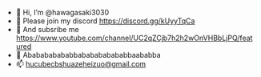 - 👋 Hi, I’m @hawagasaki3030
- 👀 Please join my discord https://discord.gg/kUyyTqCa
- 🌱 And subsribe me https://www.youtube.com/channel/UC2qZCjb7h2h2wOnVHBbLjPQ/featured
- 💞️ Ababababababbababababababbaababba
- 📫 hucubecbshuazeheizuo@gmail.com

<!---
hawagasaki3030/hawagasaki3030 is a ✨ special ✨ repository because its `README.md` (this file) appears on your GitHub profile.
You can click the Preview link to take a look at your changes.
--->
